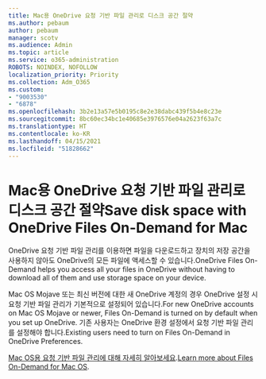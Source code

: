 ```yaml
---
title: Mac용 OneDrive 요청 기반 파일 관리로 디스크 공간 절약
ms.author: pebaum
author: pebaum
manager: scotv
ms.audience: Admin
ms.topic: article
ms.service: o365-administration
ROBOTS: NOINDEX, NOFOLLOW
localization_priority: Priority
ms.collection: Adm_O365
ms.custom:
- "9003530"
- "6878"
ms.openlocfilehash: 3b2e13a57e5b0195c8e2e38dabc439f5b4e8c23e
ms.sourcegitcommit: 8bc60ec34bc1e40685e3976576e04a2623f63a7c
ms.translationtype: HT
ms.contentlocale: ko-KR
ms.lasthandoff: 04/15/2021
ms.locfileid: "51828662"
---
```

# <a name="save-disk-space-with-onedrive-files-on-demand-for-mac"></a><span data-ttu-id="45f1e-102">Mac용 OneDrive 요청 기반 파일 관리로 디스크 공간 절약</span><span class="sxs-lookup"><span data-stu-id="45f1e-102">Save disk space with OneDrive Files On-Demand for Mac</span></span>

<span data-ttu-id="45f1e-103">OneDrive 요청 기반 파일 관리를 이용하면 파일을 다운로드하고 장치의 저장 공간을 사용하지 않아도 OneDrive의 모든 파일에 액세스할 수 있습니다.</span><span class="sxs-lookup"><span data-stu-id="45f1e-103">OneDrive Files On-Demand helps you access all your files in OneDrive without having to download all of them and use storage space on your device.</span></span>  

<span data-ttu-id="45f1e-104">Mac OS Mojave 또는 최신 버전에 대한 새 OneDrive 계정의 경우 OneDrive 설정 시 요청 기반 파일 관리가 기본적으로 설정되어 있습니다.</span><span class="sxs-lookup"><span data-stu-id="45f1e-104">For new OneDrive accounts on Mac OS Mojave or newer, Files On-Demand is turned on by default when you set up OneDrive.</span></span> <span data-ttu-id="45f1e-105">기존 사용자는 OneDrive 환경 설정에서 요청 기반 파일 관리를 설정해야 합니다.</span><span class="sxs-lookup"><span data-stu-id="45f1e-105">Existing users need to turn on Files On-Demand in OneDrive Preferences.</span></span>  

<span data-ttu-id="45f1e-106">[Mac OS용 요청 기반 파일 관리에 대해 자세히 알아보세요](https://support.microsoft.com/office/529f6d53-e572-4922-a585-e7a318c135f0).</span><span class="sxs-lookup"><span data-stu-id="45f1e-106">[Learn more about Files On-Demand for Mac OS](https://support.microsoft.com/office/529f6d53-e572-4922-a585-e7a318c135f0).</span></span>
